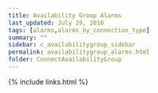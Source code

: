 ```yaml
---
title: Availability Group Alarms
last_updated: July 29, 2016
tags: [alarms,alarms_by_connection_type]
summary: ""
sidebar: c_availabilitygroup_sidebar
permalink: availabilitygroup_alarms.html
folder: ConnectAvailabilityGroup
---
```





{% include links.html %}

